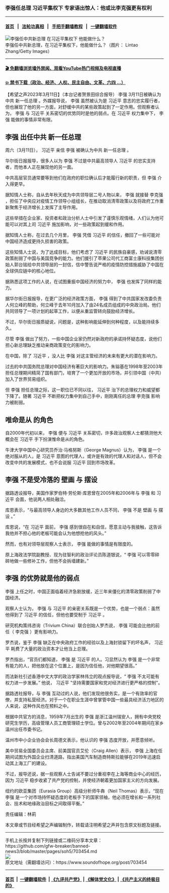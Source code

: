 ### 李强任总理 习近平集权下 专家语出惊人：他或比李克强更有权利
------------------------

#### [首页](https://github.com/gfw-breaker/banned-news3/blob/master/README.md) &nbsp;&nbsp;|&nbsp;&nbsp; [法轮功真相](https://github.com/begood0513/basic/blob/master/README.md)  &nbsp;&nbsp;|&nbsp;&nbsp; [手把手翻墙教程](https://github.com/gfw-breaker/guides/wiki)  &nbsp;&nbsp;|&nbsp;&nbsp; [一键翻墙软件](https://github.com/gfw-breaker/nogfw/blob/master/README.md)  



<div><img alt="李强任中共新总理 在习近平集权下 他能做什么？" src="https://img.soundofhope.org/2023-03/gettyimages-1472701859-1678544956935.jpg"/>
<br/><figcaption class="caption">
 李强任中共新总理，在习近平集权下，他能做什么？（图片： Lintao Zhang/Getty Images）
</figcaption></div><hr/>

#### [ 🎬  免翻墙浏览墙外禁闻、观看YouTube热门视频及电视直播](https://github.com/gfw-breaker/HelloWorld)

#### [ 💥  禁书下载（政治、经济、人权、民主自由、文革、六四 ...）](https://github.com/gfw-breaker/books/blob/master/README.md)

<div><div class="Content__Wrapper sc-1bvya0-0 elmmKw article_body" data-checkusr="" itemprop="articleBody">
 <div id="post_place_1">
 </div>
 <p class="meta-top">
  <span class="meta">
   【希望之声2023年3月11日】（本台记者贺景田综合报导）
  </span>
  <ok href="/term/14244">
   李强
  </ok>
  3月11日被确认为中共
  <ok href="/term/847700">
   新一任总理
  </ok>
  。外媒报导说，
  <ok href="/term/14244">
   李强
  </ok>
  虽然被认为是
  <ok href="/term/1063">
   习近平
  </ok>
  意志的忠实履行者，但也展现了他的另一方面，对舒缓中共的某些政策起到了一定作用。但观察者认为，
  <ok href="/term/14244">
   李强
  </ok>
  与
  <ok href="/term/1063">
   习近平
  </ok>
  关系密切的优势同时是他的弱点。在
  <ok href="/term/1063">
   习近平
  </ok>
  权力集中下，
  <ok href="/term/14244">
   李强
  </ok>
  能做的事情非常有限。
 </p>
 <h2>
  <strong>
   <ok href="/term/14244">
    李强
   </ok>
   出任中共
   <ok href="/term/847700">
    新一任总理
   </ok>
  </strong>
 </h2>
 <p>
  周六（3月11日），
  <ok href="/term/1063">
   习近平
  </ok>
  亲信
  <ok href="/term/14244">
   李强
  </ok>
  被确认为中共
  <ok href="/term/847700">
   新一任总理
  </ok>
  。
 </p>
 <p>
  华尔街日报报导，很多人以为
  <ok href="/term/14244">
   李强
  </ok>
  不过是中共最高领导人
  <ok href="/term/1063">
   习近平
  </ok>
  的忠实支持者，而他本人正在展现他的另一面。
 </p>
 <p>
  中共高层官员通常要等到他们在政府的职位确认后才能履行新的职责，但
  <ok href="/term/14244">
   李强
  </ok>
  介入得更早。
 </p>
 <p>
  据知情人士称，自从去年秋天成为中共领导层二号人物以来，
  <ok href="/term/14244">
   李强
  </ok>
  就接替
  <ok href="/term/1429">
   李克强
  </ok>
  ，担任了中央应对疫情工作领导小组组长，在推动取消清零政策以及将政府工作重新聚焦于经济增长上发挥了主导作用。
 </p>
 <p>
  这些举措在企业家、投资者和政治分析人士中引发了谨慎乐观情绪，人们认为他可能可以对其上司
  <ok href="/term/1063">
   习近平
  </ok>
  施加影响，对一些政策起到缓和作用。
 </p>
 <p>
  据知情人士称，在过去几个月里，
  <ok href="/term/14244">
   李强
  </ok>
  凭借
  <ok href="/term/1063">
   习近平
  </ok>
  的信任，撤回了一些可能对中国经济造成更持久损害的政策。
 </p>
 <p>
  这些知情人士说，为了达成目标，他们考虑了
  <ok href="/term/1063">
   习近平
  </ok>
  的民族自豪感，劝诫说清零政策削弱了中国与美国竞争的能力。他们援引了苹果公司代工商富士康科技集团创始人郭台铭给中共领导层的一封信，信中警告说严格的疫情防控措施威胁了中国在全球供应链中的核心地位。
 </p>
 <p>
  据熟悉这项工作的人说，在试图重振中国经济的努力中，
  <ok href="/term/14244">
   李强
  </ok>
  也发挥了同样的能力。
 </p>
 <p>
  据华尔街日报报导，在更广泛的经济政策方面，
  <ok href="/term/14244">
   李强
  </ok>
  得到了中共国家发改委负责人何立峰的帮助，何立峰于去年10月加入了由24名成员组成的中央政治局。他们共同领导了一项计划的起草工作，以便从重监管转向鼓励经济增长。
 </p>
 <p>
  不过，华尔街日报质疑说，问题是，这种影响能延伸到何种程度，以及能持续多久。
 </p>
 <p>
  尽管
  <ok href="/term/14244">
   李强
  </ok>
  做出了努力，一些中国企业家仍然对新政府的承诺持怀疑态度，说他们担心新总理缺乏推动亲商政策变化的影响力。
 </p>
 <p>
  在中国，除了
  <ok href="/term/1063">
   习近平
  </ok>
  ，没人比
  <ok href="/term/14244">
   李强
  </ok>
  对这主管经济的未来有更大的潜在影响力。
 </p>
 <p>
  过去的中共国务院总理对中国经济有著巨大的影响力。朱镕基在1998年至2003年担任总理期间精简了国有部门，培育了一个更加开放的市场，并引领中国（中共）加入了世界贸易组织。
 </p>
 <p>
  但
  <ok href="/term/14244">
   李强
  </ok>
  担任总理之际，这一职位已不同以往，
  <ok href="/term/1063">
   习近平
  </ok>
  治下的总理权力和威望都下降了。随著
  <ok href="/term/1063">
   习近平
  </ok>
  不断把权力集中到自己手中，刚刚离任的总理
  <ok href="/term/1429">
   李克强
  </ok>
  影响力被削弱。
 </p>
 <h2>
  <strong>
   <ok href="/term/847703">
    唯命是从
   </ok>
   的角色
  </strong>
 </h2>
 <p>
  自2000年代初以来，
  <ok href="/term/14244">
   李强
  </ok>
  便与
  <ok href="/term/1063">
   习近平
  </ok>
  关系密切，许多政治观察人士都猜测他大概会在
  <ok href="/term/1063">
   习近平
  </ok>
  手下扮演惟命是从的角色。
 </p>
 <p>
  牛津大学中国中心研究员乔治·马格努斯（George Magnus）认为，
  <ok href="/term/14244">
   李强
  </ok>
  是一个绝对服从的人，是
  <ok href="/term/1063">
   习近平
  </ok>
  意图的代理人，或许是有效的代理人和对话人，但不会改变中共的发展模式，也不会说服
  <ok href="/term/1063">
   习近平
  </ok>
  回到市场改革。
 </p>
 <h2>
  <strong>
   <ok href="/term/14244">
    李强
   </ok>
   不是受冷落的
   <ok href="/term/13791">
    壁画
   </ok>
   与
   <ok href="/term/413926">
    摆设
   </ok>
  </strong>
 </h2>
 <p>
  据路透设报导，美国作家罗伯特·劳伦斯·库恩曾在2005年和2006年与
  <ok href="/term/14244">
   李强
  </ok>
  和
  <ok href="/term/1063">
   习近平
  </ok>
  会面，他说两人相处融洽。
 </p>
 <p>
  库恩表示，“与最高领导人身边的大多数其他工作人员不同，
  <ok href="/term/14244">
   李强
  </ok>
  不是
  <ok href="/term/13791">
   壁画
  </ok>
  与
  <ok href="/term/413926">
   摆设
  </ok>
  。”
 </p>
 <p>
  库恩说，“在
  <ok href="/term/1063">
   习近平
  </ok>
  面前，
  <ok href="/term/14244">
   李强
  </ok>
  感到很自在和自信，愿意主动与我接触，这告诉我他并不担心他的老板可能会认为他想抢他的风头。”
 </p>
 <p>
  然而，也有对领导层观察人士表示，
  <ok href="/term/14244">
   李强
  </ok>
  能做的事情是有限度的。
 </p>
 <p>
  原上海政法学院副教授、现为驻智利的政治评论员陈道银说，“
  <ok href="/term/14244">
   李强
  </ok>
  可以零零碎碎地做一些修补工作，但他不会拆墙建新。”
 </p>
 <h2>
  <strong>
   <ok href="/term/14244">
    李强
   </ok>
   的优势就是他的弱点
  </strong>
 </h2>
 <p>
  <ok href="/term/14244">
   李强
  </ok>
  上任之时，中国正面临着经济急剧放缓，近三年来僵化的清零政策削弱了中国经济。
 </p>
 <p>
  观察人士认为，
  <ok href="/term/14244">
   李强
  </ok>
  与
  <ok href="/term/1063">
   习近平
  </ok>
  的亲密关系既是一个优势，也是一个弱点：虽然他得到了
  <ok href="/term/1063">
   习近平
  </ok>
  的信任，但他也要受制于
  <ok href="/term/1063">
   习近平
  </ok>
  。
 </p>
 <p>
  研究机构策纬咨询（Trivium China）联合创始人罗杰说，
  <ok href="/term/14244">
   李强
  </ok>
  可能会比他的前任（
  <ok href="/term/1429">
   李克强
  </ok>
  ）更有影响力。
 </p>
 <p>
  罗杰说，鉴于
  <ok href="/term/14244">
   李强
  </ok>
  缺乏在中央政府工作的经验以及上海封锁留下的坏名声，
  <ok href="/term/1063">
   习近平
  </ok>
  耗费了大量的政治资本才让他当上总理。
 </p>
 <p>
  罗杰指出，“官员们都知道，
  <ok href="/term/14244">
   李强
  </ok>
  是
  <ok href="/term/1063">
   习近平
  </ok>
  的人。习显然认为
  <ok href="/term/14244">
   李强
  </ok>
  是一个非常有能力的人，把他放在这个位置上，是因为信任他，对他期望很高。”
 </p>
 <p>
  而法新社引述香港中文大学的政治学家林伟立的观点报导说，“
  <ok href="/term/14244">
   李强
  </ok>
  不太可能有权力进一步发展。” 他说，
  <ok href="/term/1063">
   习近平
  </ok>
  "坚持需要国家和党对经济进行更严格的控制"。
 </p>
 <p>
  据路透社报导，与
  <ok href="/term/14244">
   李强
  </ok>
  互动过的人说，他们发现他很务实，是一个有效率的官僚，并支持私营经济。对于一个在职业生涯中曾掌管中国一些最具经济活力地区的人来说，这种作风也在预料之中。
 </p>
 <p>
  根据中共官方的消息，1959年7月出生的
  <ok href="/term/14244">
   李强
  </ok>
  是浙江温州瑞安人，拥有中央党校研究生学历，高级管理人员工商管理硕士学位。曾与2002年至2004年期间在家乡温州出任市委书记。
 </p>
 <p>
  温州市中小企业协会会长周德文表示，他认识的
  <ok href="/term/14244">
   李强
  </ok>
  态度开放，并愿意倾听。
 </p>
 <p>
  美中贸易全国委员会主席、前美国官员艾伦（Craig Allen）表示，
  <ok href="/term/14244">
   李强
  </ok>
  上海在任期间试图为外国企业扫清道路，指出美国汽车制造商特斯拉能够在2019年迅速启动其上海工厂的建设。
 </p>
 <p>
  不过，报导还说，据一些观察人士告诫不要过分重视李在上海等商业中心的经历，因为
  <ok href="/term/1063">
   习近平
  </ok>
  稳步收紧了共产党的控制，并使经济朝着更加国家主义的方向发展。
 </p>
 <p>
  纽约的欧亚集团（Eurasia Group）高级分析师牛犇（Neil Thomas）表示，“现在
  <ok href="/term/14244">
   李强
  </ok>
  是一个对市场持怀疑态度的老板手下的国家领袖，他必须在增长和一系列社会、技术和地缘政治目标之间取得平衡。”
 </p>
 <p class="meta-btm">
  责任编辑：林莉
 </p>
 <p class="meta-btm">
  本文章或节目经希望之声编辑制作，转载请注明希望之声并包含原文标题及链接。
 </p>
</div>
</div>
<hr/>
手机上长按并复制下列链接或二维码分享本文章：<br/>
https://github.com/gfw-breaker/banned-news3/blob/master/pages/soh5/703454.md <br/>
<a href='https://github.com/gfw-breaker/banned-news3/blob/master/pages/soh5/703454.md'><img src='https://github.com/gfw-breaker/banned-news3/blob/master/pages/soh5/703454.md.png'/></a> <br/>
原文地址（需翻墙访问）：https://www.soundofhope.org/post/703454


------------------------
#### [首页](https://github.com/gfw-breaker/banned-news3/blob/master/README.md) &nbsp;|&nbsp; [一键翻墙软件](https://github.com/gfw-breaker/nogfw/blob/master/README.md) &nbsp;| [《九评共产党》](https://github.com/gfw-breaker/9ping.md/blob/master/README.md#九评之一评共产党是什么) | [《解体党文化》](https://github.com/gfw-breaker/jtdwh.md/blob/master/README.md) | [《共产主义的终极目的》](https://github.com/gfw-breaker/gczydzjmd.md/blob/master/README.md)


<img src='http://gfw-breaker.win/banned-news3/pages/soh5/703454.md' width='0px' height='0px'/>